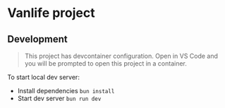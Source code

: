 # Vanlife project

## Development

> This project has devcontainer configuration. Open in VS Code and you will be prompted to open this project in a container.

To start local dev server:

- Install dependencies `bun install`
- Start dev server `bun run dev`
